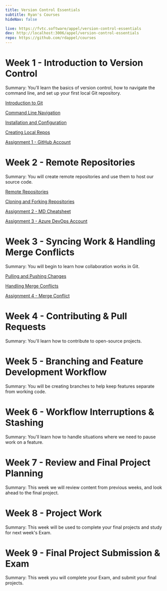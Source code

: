 ```yaml
---
title: Version Control Essentials
subtitle: Ryan's Courses
hideNav: false

live: https://fvtc.software/appel/version-control-essentials
dev: http://localhost:3006/appel/version-control-essentials
repo: https://github.com/rdappel/courses
---
```


# Week 1 - Introduction to Version Control

Summary: You’ll learn the basics of version control, how to navigate the command line, and set up your first local Git repository.

[Introduction to Git](/appel/version-control-essentials/intro-to-git)

[Command Line Navigation](/appel/version-control-essentials/cli-navigation)

[Installation and Configuration](/appel/version-control-essentials/install-and-config)

[Creating Local Repos](/appel/version-control-essentials/creating-local-repos)

[Assignment 1 - GitHub Account](/appel/version-control-essentials/assignments/github-account)

# Week 2 - Remote Repositories

Summary: You will create remote repositories and use them to host our source code.

[Remote Repositories](/appel/version-control-essentials/remote-repos)

[Cloning and Forking Repositories](/appel/version-control-essentials/cloning-and-forking)

[Assignment 2 - MD Cheatsheet](/appel/version-control-essentials/assignments/md-cheatsheet)

[Assignment 3 - Azure DevOps Account](/appel/version-control-essentials/assignments/devops-account)

# Week 3 - Syncing Work & Handling Merge Conflicts

Summary: You will begin to learn how collaboration works in Git.

[Pulling and Pushing Changes](/appel/version-control-essentials/pulling-and-pushing)

[Handling Merge Conflicts](/appel/version-control-essentials/merge-conflicts)

[Assignment 4 - Merge Conflict](/appel/version-control-essentials/assignments/merge-conflict)

# Week 4 - Contributing & Pull Requests

Summary: You'll learn how to contribute to open-source projects.

# Week 5 - Branching and Feature Development Workflow

Summary: You will be creating branches to help keep features separate from working code.

# Week 6 - Workflow Interruptions & Stashing

Summary: You'll learn how to handle situations where we need to pause work on a feature.

# Week 7 - Review and Final Project Planning

Summary: This week we will review content from previous weeks, and look ahead to the final project.

# Week 8 - Project Work

Summary: This week will be used to complete your final projects and study for next week's Exam.

# Week 9 - Final Project Submission & Exam

Summary: This week you will complete your Exam, and submit your final projects.
